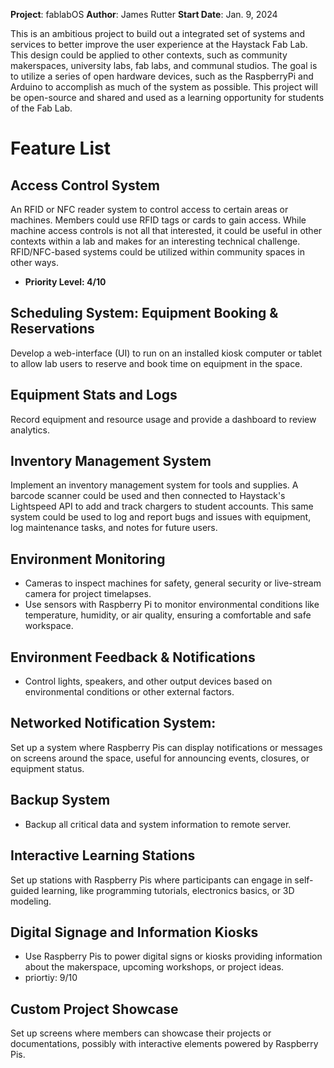 **Project**: fablabOS
**Author**: James Rutter
**Start Date**: Jan. 9, 2024

This is an ambitious project to build out a integrated set of systems and services to better improve the user experience at the Haystack Fab Lab. This design could be applied to other contexts, such as community makerspaces, university labs, fab labs, and communal studios. The goal is to utilize a series of open hardware devices, such as the RaspberryPi and Arduino to accomplish as much of the system as possible. This project will be open-source and shared and used as a learning opportunity for students of the Fab Lab.

# Feature List

## Access Control System

An RFID or NFC reader system to control access to certain areas or machines. Members could use RFID tags or cards to gain access. While machine access controls is not all that interested, it could be useful in other contexts within a lab and makes for an interesting technical challenge. RFID/NFC-based systems could be utilized within community spaces in other ways.

- **Priority Level: 4/10**

## Scheduling System: Equipment Booking & Reservations

Develop a web-interface (UI) to run on an installed kiosk computer or tablet to allow lab users to reserve and book time on equipment in the space.

## Equipment Stats and Logs

Record equipment and resource usage and provide a dashboard to review analytics.

## Inventory Management System

Implement an inventory management system for tools and supplies. A barcode scanner could be used and then connected to Haystack's Lightspeed API to add and track chargers to student accounts. This same system could be used to log and report bugs and issues with equipment, log maintenance tasks, and notes for future users.

## Environment Monitoring

- Cameras to inspect machines for safety, general security or live-stream camera for project timelapses.
- Use sensors with Raspberry Pi to monitor environmental conditions like temperature, humidity, or air quality, ensuring a comfortable and safe workspace.

## Environment Feedback & Notifications

- Control lights, speakers, and other output devices based on environmental conditions or other external factors.

## Networked Notification System:

Set up a system where Raspberry Pis can display notifications or messages on screens around the space, useful for announcing events, closures, or equipment status.

## Backup System

- Backup all critical data and system information to remote server.

## Interactive Learning Stations

Set up stations with Raspberry Pis where participants can engage in self-guided learning, like programming tutorials, electronics basics, or 3D modeling.

## Digital Signage and Information Kiosks

- Use Raspberry Pis to power digital signs or kiosks providing information about the makerspace, upcoming workshops, or project ideas.
- priortiy: 9/10

## Custom Project Showcase

Set up screens where members can showcase their projects or documentations, possibly with interactive elements powered by Raspberry Pis.
